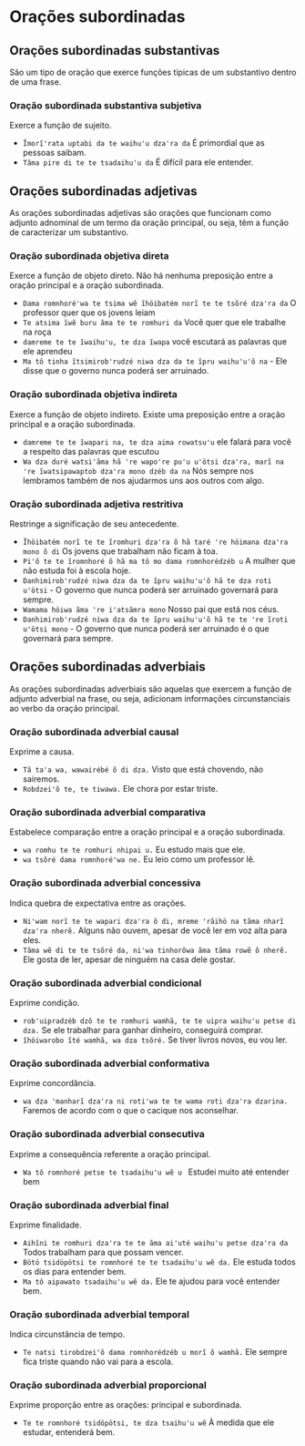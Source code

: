 # Orações subordinadas

## Orações subordinadas substantivas
São um tipo de oração que exerce funções típicas de um substantivo dentro de uma frase.
### Oração subordinada substantiva subjetiva
Exerce a função de sujeito. 
- `Ĩmorĩꞌrata uptabi da te waihuꞌu dzaꞌra da` É primordial que as pessoas saibam.
- `Tãma pire di te te tsadaihuꞌu da` É difícil para ele entender.

## Orações subordinadas adjetivas
As orações subordinadas adjetivas são orações que funcionam como adjunto adnominal de um termo da oração principal, ou seja, têm a função de caracterizar um substantivo.

### Oração subordinada objetiva direta
Exerce a função de objeto direto. Não há nenhuma preposição entre a oração principal e a oração subordinada. 
- `Dama romnhoréꞌwa te tsima wẽ ĩhöibatém norĩ te te tsõré dzaꞌra da` O professor quer que os jovens leiam
- `Te atsima ĩwẽ buru ãma te te romhuri da` Você quer que ele trabalhe na roça
- `damreme te te ĩwaihuꞌu, te dza ĩwapa` você escutará as palavras que ele aprendeu
- `Ma tô tinha ĩtsimirobꞌrudzé niwa dza da te ĩpru waihuꞌuꞌõ na` - Ele disse que o governo nunca poderá ser arruinado.

### Oração subordinada objetiva indireta
Exerce a função de objeto indireto. Existe uma preposição entre a oração principal e a oração subordinada. 
- `damreme te te ĩwapari na, te dza aima rowatsu'u` ele falará para você a respeito das palavras que escutou
- `Wa dza duré watsiꞌãma hã ꞌre wapoꞌre puꞌu uꞌötsi dzaꞌra, marĩ na ꞌre ĩwatsipawaptob dzaꞌra mono dzéb da na` Nós sempre nos lembramos também de nos ajudarmos uns aos outros com algo.

### Oração subordinada adjetiva restritiva
Restringe a significação de seu antecedente. 
- `Ĩhöibatém norĩ te te ĩromhuri dzaꞌra õ hã taré ꞌre höimana dzaꞌra mono õ di` Os jovens que trabalham não ficam à toa. 
- `Piꞌõ te te ĩromnhoré õ hã ma tô mo dama romnhorédzéb u` A mulher que não estuda foi à escola hoje.
- `Danhimirobꞌrudzé niwa dza da te ĩpru waihuꞌuꞌõ hã te dza roti uꞌötsi` - O governo que nunca poderá ser arruinado governará para sempre.
- `Wamama höiwa ãma ꞌre iꞌatsãmra mono` Nosso pai que está nos céus.
- `Danhimirobꞌrudzé niwa dza da te ĩpru waihuꞌuꞌõ hã te te ꞌre ĩroti uꞌötsi mono` - O governo que nunca poderá ser arruinado é o que governará para sempre.

## Orações subordinadas adverbiais
As orações subordinadas adverbiais são aquelas que exercem a função de adjunto adverbial na frase, ou seja, adicionam informações circunstanciais ao verbo da oração principal.

### Oração subordinada adverbial causal 
Exprime a causa. 
- `Tã taꞌa wa, wawairébé õ di dza.` Visto que está chovendo, não sairemos.
- `Robdzeiꞌõ te, te tiwawa.` Ele chora por estar triste.

### Oração subordinada adverbial comparativa 
Estabelece comparação entre a oração principal e a oração subordinada.
- `wa romhu te te romhuri nhipai u.` Eu estudo mais que ele.
- `wa tsõré dama romnhoréꞌwa ne.` Eu leio como um professor lê.

### Oração subordinada adverbial concessiva
Indica quebra de expectativa entre as orações.
- `Niꞌwam norĩ te te wapari dzaꞌra õ di, mreme ꞌrãihö na tãma nharĩ dzaꞌra nherẽ.` Alguns não ouvem, apesar de você ler em voz alta para eles.
- `Tãma wẽ di te te tsõré da, niꞌwa tinhorõwa ãma tãma rowẽ õ nherẽ.` Ele gosta de ler, apesar de ninguém na casa dele gostar.

### Oração subordinada adverbial condicional
Exprime condição.
- `robꞌuipradzéb dzô te te romhuri wamhã, te te uipra waihuꞌu petse di dza.` Se ele trabalhar para ganhar dinheiro, conseguirá comprar.
- `ĩhöiwarobo ĩté wamhã, wa dza tsõré.` Se tiver livros novos, eu vou ler.

### Oração subordinada adverbial conformativa
Exprime concordância. 
- `wa dza 'manharĩ dzaꞌra ni rotiꞌwa te te wama roti dzaꞌra dzarina.` Faremos de acordo com o que o cacique nos aconselhar. 

### Oração subordinada adverbial consecutiva 
Exprime a consequência referente a oração principal. 
- `Wa tô romnhoré petse te tsadaihuꞌu wẽ u ` Estudei muito até entender bem

### Oração subordinada adverbial final
Exprime finalidade. 
- `Aihĩni te romhuri dzaꞌra te te ãma aiꞌuté waihuꞌu petse dzaꞌra da` Todos trabalham para que possam vencer.
- `Bötö tsidöpötsi te romnhoré te te tsadaihuꞌu wẽ da.` Ele estuda todos os dias para entender bem.
- `Ma tô aipawato tsadaihuꞌu wẽ da.` Ele te ajudou para você entender bem.

### Oração subordinada adverbial temporal
Indica circunstância de tempo. 
- `Te natsi tirobdzeiꞌõ dama romnhorédzéb u morĩ õ wamhã.` Ele sempre fica triste quando não vai para a escola.

### Oração subordinada adverbial proporcional 
Exprime proporção entre as orações: principal e subordinada. 
- `Te te romnhoré tsidöpötsi, te dza tsaihuꞌu wẽ` À medida que ele estudar, entenderá bem.
